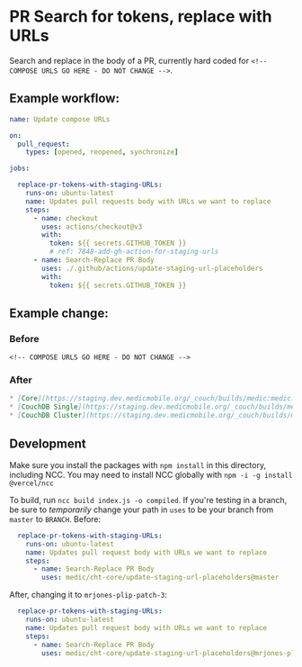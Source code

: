 # PR Search for tokens, replace with URLs

Search and replace in the body of a PR, currently hard coded for `<!-- COMPOSE URLS GO HERE - DO NOT CHANGE -->`.

## Example workflow:

```yaml
name: Update compose URLs

on:
  pull_request:
    types: [opened, reopened, synchronize]

jobs:

  replace-pr-tokens-with-staging-URLs:
    runs-on: ubuntu-latest
    name: Updates pull requests body with URLs we want to replace
    steps:
      - name: checkout
        uses: actions/checkout@v3
        with:
          token: ${{ secrets.GITHUB_TOKEN }}
          # ref: 7848-add-gh-action-for-staging-urls
      - name: Search-Replace PR Body
        uses: ./.github/actions/update-staging-url-placeholders
        with:
          token: ${{ secrets.GITHUB_TOKEN }}
```


## Example change:

### Before

`<!-- COMPOSE URLS GO HERE - DO NOT CHANGE -->`

### After

```markdown
* [Core](https://staging.dev.medicmobile.org/_couch/builds/medic:medic:<branch>/docker-compose/cht-core.yml)
* [CouchDB Single](https://staging.dev.medicmobile.org/_couch/builds/medic:medic:<branch>/docker-compose/cht-couchdb.yml)
* [CouchDB Cluster](https://staging.dev.medicmobile.org/_couch/builds/medic:medic:<branch>/docker-compose/cht-couchdb-clustered.yml)
```

## Development

Make sure you install the packages with `npm install` in this directory, including NCC. You may need to install NCC
globally with `npm -i -g install @vercel/ncc`

To build, run `ncc build index.js -o compiled`.  If you're testing in a branch, be sure to *temporarily* change your
path in `uses` to be your branch from `master` to `BRANCH`.  Before:

```yaml
  replace-pr-tokens-with-staging-URLs:
    runs-on: ubuntu-latest
    name: Updates pull request body with URLs we want to replace
    steps:
      - name: Search-Replace PR Body
        uses: medic/cht-core/update-staging-url-placeholders@master
```

After, changing it to `mrjones-plip-patch-3`:

```yaml
  replace-pr-tokens-with-staging-URLs:
    runs-on: ubuntu-latest
    name: Updates pull request body with URLs we want to replace
    steps:
      - name: Search-Replace PR Body
        uses: medic/cht-core/update-staging-url-placeholders@mrjones-plip-patch-3
```
